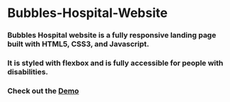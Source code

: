 # Bubbles-Hospital-Website
### Bubbles Hospital website is a fully responsive landing page built with HTML5, CSS3, and Javascript.
### It is styled with flexbox and is fully accessible for people with disabilities. 
### Check out the [Demo](https://bubbles-hospital-website.netlify.app/)
